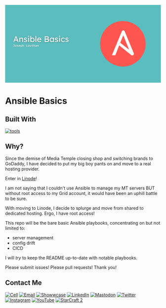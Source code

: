 ![](/logos/ansible-basics-teal-1280.png)
# Ansible Basics

## Built With

[![tools](https://skillicons.dev/icons?i=ansible,vscode,vim,python,bash,md,css,html,linux,git,github)](https://theologic.us/contact-me/)

## Why?

Since the demise of Media Temple closing shop and switching brands to GoDaddy, I have decided to put my big boy pants on and move to a real hosting provider.

Enter in [Linode](https://www.linode.com)!

I am not saying that I couldn't use Ansible to manage my MT servers BUT without root access to my Grid account, it would have been an uphill battle to be sure.

With moving to Linode, I decide to splurge and move from shared to dedicated hosting. Ergo, I have root access!

This repo will be the bare basic Ansible playbooks, concentrating on but not limited to:
- server management
- config drift
- CICD

I will *try* to keep the README up-to-date with notable playbooks.

Please submit issues! Please pull requests! Thank you!

## Contact Me

[![Cell](https://img.shields.io/badge/SMS-joseph-437790?style=for-the-badge&logo=Apple)](sms:8177071486)
[![Email](https://img.shields.io/badge/Email-joseph-success?style=for-the-badge&logo=Minutemailer)](mailto:joe@theologic.us)
[![Showwcase](https://img.shields.io/badge/Showwcase-joelouthan-D17FF3?style=for-the-badge)](https://joelouthan.showwcase.com)
[![LinkedIn](https://img.shields.io/badge/linkedin-joelouthan-0C66C2?style=for-the-badge&logo=linkedin)](https://linkedin.com/in/joelouthan)
<a href="https://bibly.com/@joseph" rel="me">[![Mastodon](https://img.shields.io/badge/Mastodon-joseph@bibly.com-6D6EFE?domain=https%3A%2F%2Fbibly.com&style=for-the-badge&logo=mastodon)](https://bibly.com/@joseph)</a>
[![Twitter](https://img.shields.io/badge/Twitter-josephlouthan-blue?style=for-the-badge&logo=twitter)](https://twitter.com/josephlouthan)
[![Instagram](https://img.shields.io/badge/Instagram-josephlouthan-E4405F?style=for-the-badge&logo=instagram)](https://www.instagram.com/josephlouthan/)
[![YouTube](https://img.shields.io/badge/Youtube-Theologicus-FF0100?style=for-the-badge&logo=youtube)](https://www.youtube.com/channel/UC2OGCVvHpHJo9dTVSSDz7ZQ)
[![StarCraft 2](https://img.shields.io/badge/StarCraft%202-Nachoz-80A6C6?style=for-the-badge)](https://starcraft2.com/en-us/profile/1/1/9753175)
